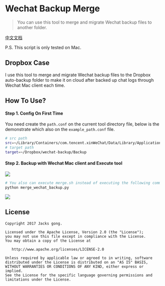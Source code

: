 # Wechat Backup Merge

> You can use this tool to merge and migrate Wechat backup files to another folder.

[中文文档](https://github.com/Jacksgong/wechat-backup-merge/blob/master/README-ZH.md)

P.S. This script is only tested on Mac.

## Dropbox Case

I use this tool to merge and migrate Wechat backup files to the Dropbox auto-backup folder to make it on cloud after backed up chat logs through Wechat Mac client each time.

## How To Use?

#### Step 1. Config On First Time

You need create the `path.conf` on the current tool directory file, below is the demonstrate which also on the `example_path.conf` file.

```bash
# src path
src=~/Library/Containers/com.tencent.xinWeChat/Data/Library/Application Support/com.tencent.xinWeChat/2.0b4.0.9/Backup
# target path
target=~/Dropbox/wechat-backup/Backup
```

#### Step 2. Backup with Wechat Mac client and Execute tool

![](https://github.com/Jacksgong/wechat-backup-merge/raw/master/arts/demo.gif)

```bash
# You also can execute merge.sh instead of executing the following command
python merge_wechat_backup.py
```

![](https://github.com/Jacksgong/wechat-backup-merge/raw/master/arts/demo.png)

## License

```
Copyright 2017 Jacks gong.

Licensed under the Apache License, Version 2.0 (the "License");
you may not use this file except in compliance with the License.
You may obtain a copy of the License at

   http://www.apache.org/licenses/LICENSE-2.0

Unless required by applicable law or agreed to in writing, software
distributed under the License is distributed on an "AS IS" BASIS,
WITHOUT WARRANTIES OR CONDITIONS OF ANY KIND, either express or implied.
See the License for the specific language governing permissions and
limitations under the License.
```
